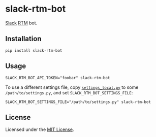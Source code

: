 # slack-rtm-bot

[Slack](https://slack.com/) [RTM](https://api.slack.com/rtm) bot.

## Installation

    pip install slack-rtm-bot

## Usage

    SLACK_RTM_BOT_API_TOKEN="foobar" slack-rtm-bot

To use a different settings file, copy
[`settings_local.py`](slack_rtm_bot/settings_local.py) to some
`/path/to/settings.py`, and set `SLACK_RTM_BOT_SETTINGS_FILE`:

    SLACK_RTM_BOT_SETTINGS_FILE="/path/to/settings.py" slack-rtm-bot

## License

Licensed under the [MIT License](http://www.opensource.org/licenses/MIT).
